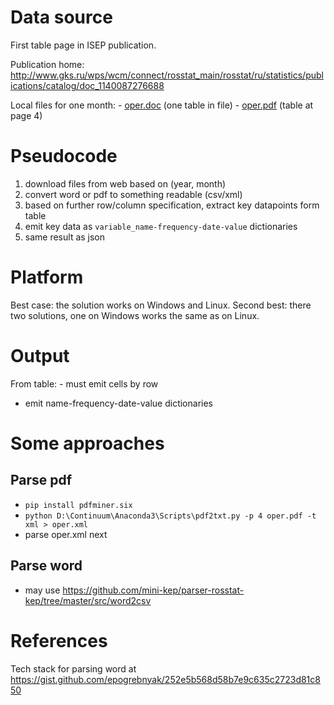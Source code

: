 Data source
===========

First table page in ISEP publication. 

Publication home: 
	<http://www.gks.ru/wps/wcm/connect/rosstat_main/rosstat/ru/statistics/publications/catalog/doc_1140087276688>
	
Local files for one month:
	- [oper.doc](oper.doc) (one table in file)
	- [oper.pdf](oper.pdf) (table at page 4)
	
Pseudocode
==========

1. download files from web based on (year, month)
2. convert word or pdf to something readable (csv/xml)
3. based on further row/column specification, extract key datapoints form table 
4. emit key data as  ```variable_name-frequency-date-value``` dictionaries
5. same result as json

Platform
========

Best case: the solution works on Windows and Linux.
Second best: there two solutions, one on Windows works the same as on Linux. 

  
Output
======
	
From table:	
	- must emit cells by row 
  - emit name-frequency-date-value dictionaries
	
	
Some approaches
===============

Parse pdf
---------

- ```pip install pdfminer.six```
- ```python D:\Continuum\Anaconda3\Scripts\pdf2txt.py -p 4 oper.pdf -t xml > oper.xml```
- parse oper.xml next

Parse word
----------

- may use <https://github.com/mini-kep/parser-rosstat-kep/tree/master/src/word2csv>

References
==========

Tech stack for parsing word at <https://gist.github.com/epogrebnyak/252e5b568d58b7e9c635c2723d81c850>

